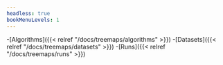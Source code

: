 ```yaml
---
headless: true
bookMenuLevels: 1
---
```


 -[Algorithms]({{< relref "/docs/treemaps/algorithms" >}})
 -[Datasets]({{< relref "/docs/treemaps/datasets" >}})
 -[Runs]({{< relref "/docs/treemaps/runs" >}})

 <!-- - [**Example Site**]({{< relref "/docs/example" >}})
 - [Table of Contents]({{< relref "/docs/example/table-of-contents" >}})
   - [With ToC]({{< relref "/docs/example/table-of-contents/with-toc" >}})
   - [Without ToC]({{< relref "/docs/example/table-of-contents/without-toc" >}})
 - [2nd]({{< relref "/docs/example/2nd" >}})
   - [3rd]({{< relref "/docs/example/2nd/3rd" >}})
     - [4th]({{< relref "/docs/example/2nd/3rd/4th" >}})  
 - **Shortcodes**
 - [Buttons]({{< relref "/docs/shortcodes/buttons" >}})
 - [Columns]({{< relref "/docs/shortcodes/columns" >}})
 - [Expand]({{< relref "/docs/shortcodes/expand" >}})
 - [Hints]({{< relref "/docs/shortcodes/hints" >}})
 - [Katex]({{< relref "/docs/shortcodes/katex" >}})
 - [Mermaid]({{< relref "/docs/shortcodes/mermaid" >}})
 - [Tabs]({{< relref "/docs/shortcodes/tabs" >}})  
 - [**Blog**]({{< relref "/posts" >}}) -->
